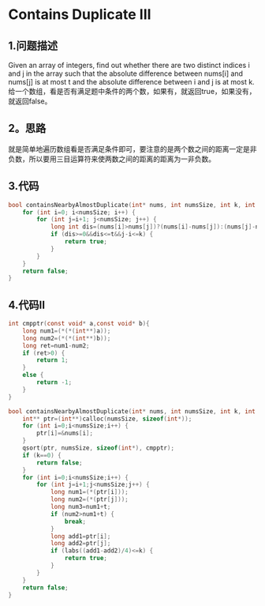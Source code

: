 Contains Duplicate III
===

1.问题描述
---

Given an array of integers, find out whether there are two distinct indices i and j in the array such that the absolute difference between nums[i] and nums[j] is at most t and the absolute difference between i and j is at most k. <br>
给一个数组，看是否有满足题中条件的两个数，如果有，就返回true，如果没有，就返回false。

2。思路
---

就是简单地遍历数组看是否满足条件即可，要注意的是两个数之间的距离一定是非负数，所以要用三目运算符来使两数之间的距离的距离为一非负数。

3.代码
---

```c
bool containsNearbyAlmostDuplicate(int* nums, int numsSize, int k, int t) {
    for (int i=0; i<numsSize; i++) {
        for (int j=i+1; j<numsSize; j++) {
            long int dis=(nums[i]>nums[j])?(nums[i]-nums[j]):(nums[j]-nums[i]);
            if (dis>=0&&dis<=t&&j-i<=k) {
                return true;
            }
        }
    }
    return false;
}
```

4.代码II
---

```c
int cmpptr(const void* a,const void* b){
	long num1=(*(*(int**)a));
	long num2=(*(*(int**)b));
	long ret=num1-num2;
	if (ret>0) {
		return 1;
	}
	else {
		return -1;
	}
}

bool containsNearbyAlmostDuplicate(int* nums, int numsSize, int k, int t) {
    int** ptr=(int**)calloc(numsSize, sizeof(int*));
	for (int i=0;i<numsSize;i++) {
		ptr[i]=&nums[i];
	}
	qsort(ptr, numsSize, sizeof(int*), cmpptr);
	if (k==0) {
		return false;
	}
	for (int i=0;i<numsSize;i++) {
		for (int j=i+1;j<numsSize;j++) {
			long num1=(*(ptr[i]));
			long num2=(*(ptr[j]));
			long num3=num1+t;
			if (num2>num1+t) {
				break;
			}
			long add1=ptr[i];
			long add2=ptr[j];
			if (labs((add1-add2)/4)<=k) {
				return true;
			}
		}
	}
	return false;
}
```

